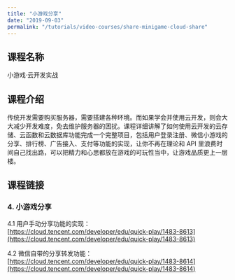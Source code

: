 ```yaml
---
title: "小游戏分享"
date: "2019-09-03"
permalink: "/tutorials/video-courses/share-minigame-cloud-share"
---
```


## 课程名称

小游戏·云开发实战

## 课程介绍

传统开发需要购买服务器，需要搭建各种环境。而如果学会并使用云开发，则会大大减少开发难度，免去维护服务器的困扰。课程详细讲解了如何使用云开发的云存储、云函数和云数据库功能完成一个完整项目，包括用户登录注册、微信小游戏的分享、排行榜、广告接入、支付等功能的实现，让你不再在理论和 API 里浪费时间自己找出路，可以把精力和心思都放在游戏的可玩性当中，让游戏品质更上一层楼。

## 课程链接

### 4. 小游戏分享

4.1 用户手动分享功能的实现：
[https://cloud.tencent.com/developer/edu/quick-play/1483-8613](https://cloud.tencent.com/developer/edu/quick-play/1483-8613)

4.2 微信自带的分享转发功能：
[https://cloud.tencent.com/developer/edu/quick-play/1483-8614](https://cloud.tencent.com/developer/edu/quick-play/1483-8614)
